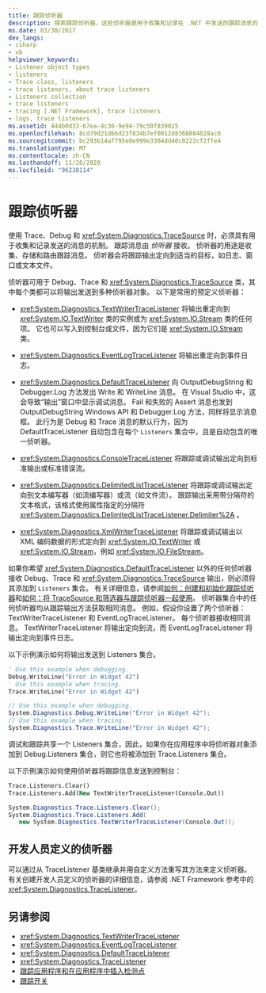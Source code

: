 ```yaml
---
title: 跟踪侦听器
description: 探索跟踪侦听器，这些侦听器是用于收集和记录在 .NET 中发送的跟踪消息的机制。 侦听器将收集、存储和路由消息。
ms.date: 03/30/2017
dev_langs:
- csharp
- vb
helpviewer_keywords:
- Listener object types
- listeners
- Trace class, listeners
- trace listeners, about trace listeners
- Listeners collection
- trace listeners
- tracing [.NET Framework], trace listeners
- logs, trace listeners
ms.assetid: 444b0d33-67ea-4c36-9e94-79c50f839025
ms.openlocfilehash: 8cd79d21d66d23f834b7ef0012d8360884028ac6
ms.sourcegitcommit: bc293b14af795e0e999e3304dd40c0222cf2ffe4
ms.translationtype: MT
ms.contentlocale: zh-CN
ms.lasthandoff: 11/26/2020
ms.locfileid: "96238114"
---
```

# <a name="trace-listeners"></a>跟踪侦听器

使用 Trace、Debug 和 <xref:System.Diagnostics.TraceSource> 时，必须具有用于收集和记录发送的消息的机制。 跟踪消息由 *侦听器* 接收。 侦听器的用途是收集、存储和路由跟踪消息。 侦听器会将跟踪输出定向到适当的目标，如日志、窗口或文本文件。  
  
 侦听器可用于 Debug、Trace 和 <xref:System.Diagnostics.TraceSource> 类，其中每个类都可以将输出发送到多种侦听器对象。 以下是常用的预定义侦听器：  
  
- <xref:System.Diagnostics.TextWriterTraceListener> 将输出重定向到 <xref:System.IO.TextWriter> 类的实例或为 <xref:System.IO.Stream> 类的任何项。 它也可以写入到控制台或文件，因为它们是 <xref:System.IO.Stream> 类。  
  
- <xref:System.Diagnostics.EventLogTraceListener> 将输出重定向到事件日志。  
  
- <xref:System.Diagnostics.DefaultTraceListener> 向 OutputDebugString 和 Debugger.Log 方法发出 Write 和 WriteLine 消息。 在 Visual Studio 中，这会导致“输出”窗口中显示调试消息。 Fail 和失败的 Assert 消息也发到 OutputDebugString Windows API 和 Debugger.Log 方法，同样将显示消息框。 此行为是 Debug 和 Trace 消息的默认行为，因为 DefaultTraceListener 自动包含在每个 `Listeners` 集合中，且是自动包含的唯一侦听器。  
  
- <xref:System.Diagnostics.ConsoleTraceListener> 将跟踪或调试输出定向到标准输出或标准错误流。  
  
- <xref:System.Diagnostics.DelimitedListTraceListener> 将跟踪或调试输出定向到文本编写器（如流编写器）或流（如文件流）。 跟踪输出采用带分隔符的文本格式，该格式使用属性指定的分隔符 <xref:System.Diagnostics.DelimitedListTraceListener.Delimiter%2A> 。  
  
- <xref:System.Diagnostics.XmlWriterTraceListener> 将跟踪或调试输出以 XML 编码数据的形式定向到 <xref:System.IO.TextWriter> 或 <xref:System.IO.Stream>，例如 <xref:System.IO.FileStream>。  
  
 如果你希望 <xref:System.Diagnostics.DefaultTraceListener> 以外的任何侦听器接收 Debug、Trace 和 <xref:System.Diagnostics.TraceSource> 输出，则必须将其添加到 `Listeners` 集合。 有关详细信息，请参阅[如何：创建和初始化跟踪侦听器](how-to-create-and-initialize-trace-listeners.md)和[如何：将 TraceSource 和筛选器与跟踪侦听器一起使用](how-to-use-tracesource-and-filters-with-trace-listeners.md)。 侦听器集合中的任何侦听器均从跟踪输出方法获取相同消息。 例如，假设你设置了两个侦听器：TextWriterTraceListener 和 EventLogTraceListener。 每个侦听器接收相同消息。 TextWriterTraceListener 将输出定向到流，而 EventLogTraceListener 将输出定向到事件日志。  
  
 以下示例演示如何将输出发送到 Listeners 集合。  
  
```vb  
' Use this example when debugging.  
Debug.WriteLine("Error in Widget 42")  
' Use this example when tracing.  
Trace.WriteLine("Error in Widget 42")  
```  
  
```csharp  
// Use this example when debugging.  
System.Diagnostics.Debug.WriteLine("Error in Widget 42");  
// Use this example when tracing.  
System.Diagnostics.Trace.WriteLine("Error in Widget 42");  
```  
  
 调试和跟踪共享一个 Listeners 集合，因此，如果你在应用程序中将侦听器对象添加到 Debug.Listeners 集合，则它也将被添加到 Trace.Listeners 集合。  
  
 以下示例演示如何使用侦听器将跟踪信息发送到控制台：  
  
```vb  
Trace.Listeners.Clear()  
Trace.Listeners.Add(New TextWriterTraceListener(Console.Out))  
```  
  
```csharp  
System.Diagnostics.Trace.Listeners.Clear();  
System.Diagnostics.Trace.Listeners.Add(  
   new System.Diagnostics.TextWriterTraceListener(Console.Out));  
```  
  
## <a name="developer-defined-listeners"></a>开发人员定义的侦听器  

 可以通过从 TraceListener 基类继承并用自定义方法重写其方法来定义侦听器。 有关创建开发人员定义的侦听器的详细信息，请参阅 .NET Framework 参考中的 <xref:System.Diagnostics.TraceListener>。  
  
## <a name="see-also"></a>另请参阅

- <xref:System.Diagnostics.TextWriterTraceListener>
- <xref:System.Diagnostics.EventLogTraceListener>
- <xref:System.Diagnostics.DefaultTraceListener>
- <xref:System.Diagnostics.TraceListener>
- [跟踪应用程序和在应用程序中插入检测点](tracing-and-instrumenting-applications.md)
- [跟踪开关](trace-switches.md)
